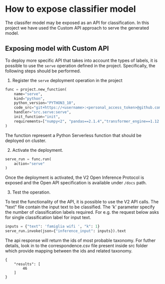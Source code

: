 # How to expose classifier model

The classifer model may be exposed as an API for classification. In this project we have used the Custom API approach to serve the generated model.

## Exposing model with Custom API

To deploy more specific API that takes into account the types of labels, it is possible to use the ``serve`` operation defined in the project. Specifically, the following steps should be performed.

1. Register the ``serve`` deployment operation in the project

```python
func = project.new_function(
    name="serve", 
    kind="python", 
    python_version="PYTHON3_10", 
    code_src="git+https://<username>:<personal_access_token>@github.com/tn-aixpa/faudit-classifier",     
    handler="src.serve:serve",
    init_function="init",
    requirements=["numpy<2", "pandas==2.1.4","transformer_engine==1.12.0", "transformer_engine_cu12==1.12.0", "transformers==4.46.3", "torch==2.5.1", "torchmetrics==1.6.0"]
)
```
The function represent a Python Serverless function that should be deployed on cluster.

2. Activate the deployment.

```python
serve_run = func.run(
    action="serve"
)
```

Once the deployment is activated, the V2 Open Inference Protocol is exposed and the Open API specification is available under ``/docs`` path.

3. Test the operation.

To test the functionality of the API, it is possible to use the V2 API calls. The "text" file contain the input text to be classified. The 'k' parameter specify the number of
classification labels required. For e.g. the request below asks for single classification label for input text.

```python
inputs = {"text": 'famiglia wifi ', "k": 1}
serve_run.invoke(json={"inference_input": inputs}).text
```

The api response will return the ids of most probable taxonomy. For futher details, look in to the correspondence.csv file present inside src folder which provide mapping between the ids and related taxonomy.

```
{
    "results": [
        46
    ]
}
```
